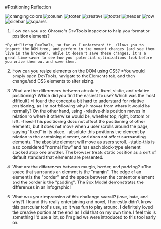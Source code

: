 #Positioning Reflection

![changing colors](Changing_colors.png)
![column](Column.png)
![footer](Footer.png)
![creative](Creative.png)
![footer](Footer.png)
![header](Header.png)
![row](Row.png)
![sidebar](sidebar.png)
![squares](squares.png)


  1. How can you use Chrome's DevTools inspector to help you format or position elements?

    *By utilizing DevTools, so far as I understand it, allows you to inspect the DOM tree, and perform in the moment changes (and see them live in the browser). While it doesn't save these changes, it's a great time-saver to see how your potential optimizations look before you write them out and save them.

  2. How can you resize elements on the DOM using CSS?
    *You would simply open DevTools, navigate to the Elements tab, and then change/add CSS elements to alter sizing.

  3. What are the differences between absolute, fixed, static, and relative positioning? Which did you find the easiest to use? Which was the most difficult?
   *I found the concept a bit hard to understand for relative positioning, as I'm not following why it moves from where it would be normally? On the other hand, using
    -relative-this position moves in relation to where it otherwise would be, whether top, right, bottom or left.
    -fixed-This positioning does not affect the positioning of other elements, but it does not move when a user scrolls around the page, staying "fixed" in its place.
    -absolute-this positions the element by relation to the containing element, and does not affect surrounding elements. The absolute element will move as users scroll.
    -static-this is also considered "normal flow" and has each block-type element stacked atop one another. The browser treats static position as a sort of default standard that elements are presented.

  4. What are the differences between margin, border, and padding?
    *The space that surrounds an element is the "margin". The edge of an element is the "border", and the space between the content or element and the border is the "padding". The Box Model demonstrates the differences in an infographic!

  5. What was your impression of this challenge overall? (love, hate, and why?)
     I found this really entertaining and novel, I honestly didn't know this particular tool's use, so it was fun to play around. I definitely loved the creative portion at the end, as I did that on my own time. I feel this is something I'd use a lot, so I'm glad we were introduced to this tool early on.